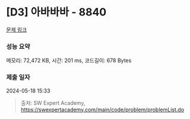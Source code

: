 # [D3] 아바바바 - 8840 

[문제 링크](https://swexpertacademy.com/main/code/problem/problemDetail.do?contestProbId=AW4Z8x2KAL8DFAQ7) 

### 성능 요약

메모리: 72,472 KB, 시간: 201 ms, 코드길이: 678 Bytes

### 제출 일자

2024-05-18 15:33



> 출처: SW Expert Academy, https://swexpertacademy.com/main/code/problem/problemList.do